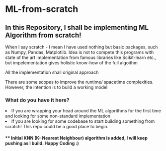 # ML-from-scratch
<h2>In this Repository, I shall be implementing ML Algorithm from scratch! </h2>

<p>When I say scratch - I mean I have used nothing but basic packages, such as Numpy, Pandas, Matplotlib. Idea is not to compete this programs with state of the art implementation from famous libraries like Scikit-learn etc., but impelementation gives holistic know-how of the full algoithm </p>
<p> All the implementation shall original approach </p>
<p> There are some scopes to improve the runtime/ spacetime complexities. However, the intention is to build a working model</p>

<h3> What do you have it here? </h3>
<li> If you are wrapping your head around the ML algorithms for the first time and looking for some non-standard implementation</li>
<li> If you are looking for some codebase to start building something from scratch! This repo could be a good place to begin.</li>

<h4> ** Initial KNN (K- Nearest Neighbour) algorithm is added, I will keep pushing as I build. Happy Coding :) <h4>
